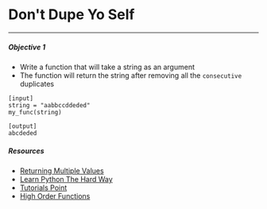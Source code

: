 # Don't Dupe Yo Self
---

##### Objective 1

* Write a function that will take a string as an argument
* The function will return the string after removing all the `consecutive` duplicates

```
[input]
string = "aabbccddeded"
my_func(string)

[output]
abcdeded
```

##### Resources

* [Returning Multiple Values](https://www.safaribooksonline.com/library/view/python-cookbook-3rd/9781449357337/ch07s04.html)
* [Learn Python The Hard Way](http://learnpythonthehardway.org/book/ex21.html)
* [Tutorials Point](http://www.tutorialspoint.com/python/python_functions.htm)
* [High Order Functions](http://effbot.org/pyfaq/how-do-you-make-a-higher-order-function-in-python.htm)
